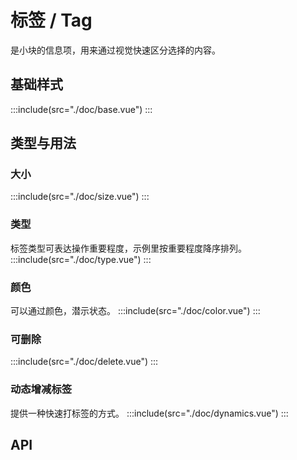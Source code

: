 <style lang='scss'>
  .demo-tags-groups{
    .mtd-tag + .mtd-tag{
      margin-left: 80px;
    }
  }
  .demo-tags-compact-groups{
    .mtd-tag + .mtd-tag{
      margin-left: 40px;
    }
  }

  .demo-tags-compact-groups + .demo-tags-compact-groups{
    margin-top: 20px;
  }

</style>
# 标签 / Tag
是小块的信息项，用来通过视觉快速区分选择的内容。

## 基础样式
:::include(src="./doc/base.vue")
:::

## 类型与用法
### 大小 <design-tag></design-tag>
:::include(src="./doc/size.vue")
:::

### 类型 <design-tag></design-tag>
标签类型可表达操作重要程度，示例里按重要程度降序排列。
:::include(src="./doc/type.vue")
:::

### 颜色 <design-tag></design-tag>
可以通过颜色，潜示状态。
:::include(src="./doc/color.vue")
:::

### 可删除
:::include(src="./doc/delete.vue")
:::

### 动态增减标签
提供一种快速打标签的方式。
:::include(src="./doc/dynamics.vue")
:::

## API
<api-doc name="Tag" :doc="require('./api.json')"></api-doc>
